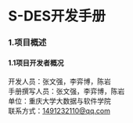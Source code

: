 S-DES开发手册
======
### 1.项目概述

#### 1.1项目开发者概况
开发人员：张文强，李弈博，陈岩  
手册撰写人员：张文强，李弈博，陈岩  
单位：重庆大学大数据与软件学院  
联系方式：1491232110@qq.com  


